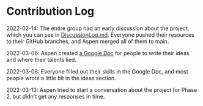 # Contribution Log
2022-02-14: The entire group had an early discussion about the project, which you can see in [DiscussionLog.md](DiscussionLog.md). Everyone pushed their resources to their GitHub branches, and Aspen merged all of them to main.

2022-03-06: Aspen created [a Google Doc](https://docs.google.com/document/d/17hDfCDsrhlLVm2a4B6KsLZoRgAlrt4zVfvDOO5Z_GOk/) for people to write their ideas and where their talents lied.

2022-03-08: Everyone filled out their skills in the Google Doc, and most people wrote a little bit in the ideas section.

2022-03-13: Aspen tried to start a conversation about the project for Phase 2, but didn't get any responses in time.
